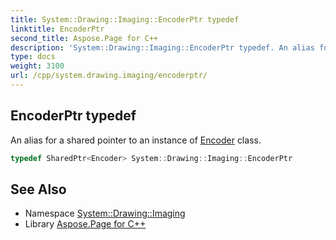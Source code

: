 ```yaml
---
title: System::Drawing::Imaging::EncoderPtr typedef
linktitle: EncoderPtr
second_title: Aspose.Page for C++
description: 'System::Drawing::Imaging::EncoderPtr typedef. An alias for a shared pointer to an instance of Encoder class in C++.'
type: docs
weight: 3100
url: /cpp/system.drawing.imaging/encoderptr/
---
```

## EncoderPtr typedef


An alias for a shared pointer to an instance of [Encoder](../encoder/) class.

```cpp
typedef SharedPtr<Encoder> System::Drawing::Imaging::EncoderPtr
```

## See Also

* Namespace [System::Drawing::Imaging](../)
* Library [Aspose.Page for C++](../../)
